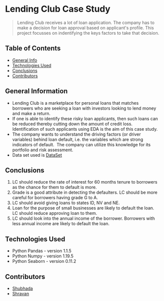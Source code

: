 # Lending Club Case Study
> Lending Club receives a lot of loan application. The company has to make a decision for loan approval based on applicant's profile. This project focusses on indentifying the keys factors to take that decision.


## Table of Contents
* [General Info](#general-information)
* [Technologies Used](#technologies-used)
* [Conclusions](#conclusions)
* [Contributors](#contributors)

<!-- You can include any other section that is pertinent to your problem -->

## General Information
- Lending Club is a marketplace for personal loans that matches borrowers who are seeking a loan with investors looking to lend money and make a return.
- If one is able to identify these risky loan applicants, then such loans can be reduced thereby cutting down the amount of credit loss. Identification of such applicants using EDA is the aim of this case study.
- The company wants to understand the driving factors (or driver variables) behind loan default, i.e. the variables which are strong indicators of default.  The company can utilize this knowledge for its portfolio and risk assessment.
- Data set used is [DataSet](https://github.com/simplyshravan/fraud_detection/blob/master/ml_model.py)

<!-- You don't have to answer all the questions - just the ones relevant to your project. -->

## Conclusions
1. LC should reduce the rate of interest for 60 months tenure to borrowers as the chance for them to default is more.
2. Grade is a good attribute in detecting the defaulters. LC should be more careful for borrowers having grade G to A.
3. LC should avoid giving loans to states ID, NV and NE.
4. Loan for the purpose of small businesses are likely to default the loan. LC should reduce approving loan to them.
5. LC should look into the annual income of the borrower. Borrowers with less annual income are likely to default the loan.


<!-- You don't have to answer all the questions - just the ones relevant to your project. -->


## Technologies Used
- Python Pandas - version 1.1.5
- Python Numpy - version 1.19.5
- Python Seaborn - version 0.11.2

<!-- As the libraries versions keep on changing, it is recommended to mention the version of library used in this project -->

## Contributors
* [Shubhada](https://github.com/Shubhada-11)
* [Shravan](https://github.com/simplyshravan)


<!-- Optional -->
<!-- ## License -->
<!-- This project is open source and available under the [... License](). -->

<!-- You don't have to include all sections - just the one's relevant to your project -->
